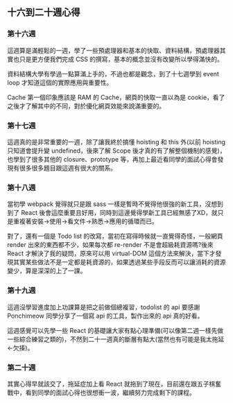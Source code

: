 ## 十六到二十週心得

### 第十六週

這週算是滿輕鬆的一週，學了一些預處理器和基本的快取、資料結構，預處理器其實也只是更方便我們完成 CSS 的撰寫，基本的概念並沒有改變所以學得滿快的。

資料結構大學有學過一點算滿上手的，不過也都是觀念，到了十七週學到 event loop 才知道這個的實際應用與重要性。

Cache 第一個印象應該是 RAM 的 Cache，網頁的快取一直以為是 cookie，看了之後才了解其中的不同，對於優化網頁效能來說滿重要的。

### 第十七週

這週真的是非常重要的一週，除了讓我終於搞懂 hoisting 和 this 外(以前 hoisting 只知道會提升變 undefined，後來了解 Scope 後才真的有了解整個機制的感覺)，也學到了很多其他的 closure、prototype 等，再加上最近看同學的面試心得會發現有很多很多題目跟這週有很大的關系。

### 第十八週

當初學 webpack 覺得就只是跟 sass 一樣是暫時不覺得他很強的新工具，沒想到到了 React 後會這麼重要且好用，同時到這邊覺得學新工具已經無感了XD，就只是重複著安裝->使用->看文件->熟悉->應用的循環而已。

對了，還有一個是 Todo list 的改寫，當初在寫得時候就一直覺得奇怪，一般網頁 render 出來的東西都不少，如果每次都 re-render 不是會超級耗資源嗎?後來 React 才解決了我的疑問，原來可以用 virtual-DOM 這個方法來解決，當下才發現其實某些做法不是一定都是耗資源的，如果透過某些手段反而可以讓消耗的資源變少，算是深深的上了一課。

### 第十九週

這週沒學習進度加上功課算是把之前做個總複習，todolist 的 api 要感謝 Ponchimeow 同學分享了一個寫 api 的工具，製作出來的 api 真的好看。

這週感覺可以先學一些 React 的基礎讓大家有點心理準備(可以像第二週一樣先做一些綜合練習之類的)，不然到二十一週真的斷層有點大(當然也有可能是我太拖延<-欠揍)。

### 第二十週

其實心得早就該交了，拖延症加上看 React 就拖到了現在，目前還在跟五子棋奮戰中，看到同學的面試心得也很想衝一波，繼續努力完成剩下的課程。
